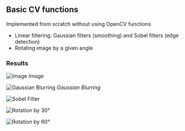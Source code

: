 ## Basic CV functions
Implemented from scratch without using OpenCV functions
- Linear filtering: Gaussian filters (smoothing) and Sobel filters (edge detection)
- Rotating image by a given angle


### Results
![Image](https://user-images.githubusercontent.com/51696913/169199246-653eec5e-c299-4161-8e0c-8518a71ec581.png)
*Image*

![Gaussian Blurring](https://user-images.githubusercontent.com/51696913/169199341-0f72660a-0cb4-4f9c-a3c6-6866dacc76eb.png)
*Gaussian Blurring*

![Sobel Filter](https://user-images.githubusercontent.com/51696913/169199387-e94a0596-098a-48e9-96a3-2dd83bdc8e10.png)

![Rotation by 30°](https://user-images.githubusercontent.com/51696913/169199430-48aeb08a-5bba-4e89-8f66-e267923eb989.png)

![Rotation by 60°](https://user-images.githubusercontent.com/51696913/169199467-1c00ffdd-44ff-42ad-ae1a-2bab2b944a7e.png)
